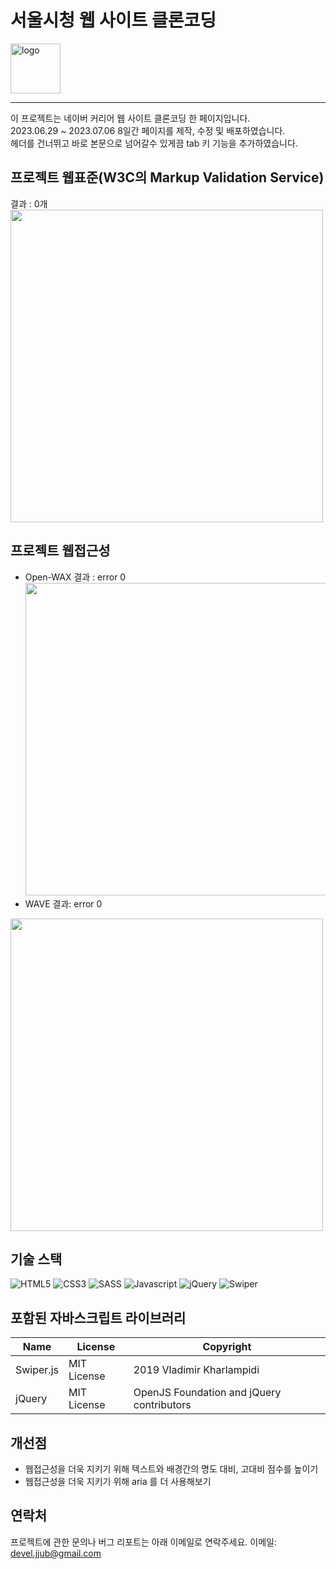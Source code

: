 # 서울시청 웹 사이트 클론코딩 

  <img alt="logo" src="https://github.com/jjub0217/beautiful.github.io/assets/62126380/4dbb4c5e-b23a-4dfe-84ca-30d6ed5113bc" width=80>


----
이 프로젝트는 네이버 커리어 웹 사이트 클론코딩 한 페이지입니다. <br>
2023.06.29 ~ 2023.07.06 8일간 페이지를 제작, 수정 및 배포하였습니다. <br>
헤더를 건너뛰고 바로 본문으로 넘어갈수 있게끔 tab 키 기능을 추가하였습니다.



## 프로젝트 웹표준(W3C의 Markup Validation Service)
결과 : 0개 <br>
<img src="https://github.com/jjub0217/beautiful.github.io/assets/62126380/e1c0ed0c-a611-4694-824e-66fdc38fceba" width=500> <br>


## 프로젝트 웹접근성
- Open-WAX 결과 : error 0<br>
<img src="https://github.com/jjub0217/beautiful.github.io/assets/62126380/c7c36c3d-c582-4ad2-8fac-3b0d3719a70a" width=500> <br>
- WAVE 결과: error 0<br>
<img src="https://github.com/jjub0217/beautiful.github.io/assets/62126380/15374fca-e48b-44af-99a1-a28ccb26014b" width=500>


## 기술 스택
![HTML5](https://img.shields.io/badge/HTML5-FE642E?style=flat-square&logo=HTML5&logoColor=white)
![CSS3](https://img.shields.io/badge/CSS3-2E9AFE?style=flat-square&logo=CSS3&logoColor=white)
![SASS](https://img.shields.io/badge/Sass-cc6699?style=flat-square&logo=sass&logoColor=white)
![Javascript](https://img.shields.io/badge/Javascript-gray?style=flat-square&logo=Javascript&logoColor=f7df1e)
![jQuery](https://img.shields.io/badge/jQuery-0769ad?style=flat-square&logo=jQuery&logoColor=white)
![Swiper](https://img.shields.io/badge/Swiper-gray?style=flat-square&logo=Swiper&logoColor=0080FF)



## 포함된 자바스크립트 라이브러리
| Name      | License     | Copyright                                 |
| --------- | ----------- | ----------------------------------------- |
| Swiper.js | MIT License | 2019 Vladimir Kharlampidi                 |
| jQuery    | MIT License | OpenJS Foundation and jQuery contributors |


## 개선점
- 웹접근성을 더욱 지키기 위해 텍스트와 배경간의 명도 대비, 고대비 점수를 높이기
- 웹접근성을 더욱 지키기 위해 aria 를 더 사용해보기


## 연락처
프로젝트에 관한 문의나 버그 리포트는 아래 이메일로 연락주세요.
이메일: devel.jjub@gmail.com

